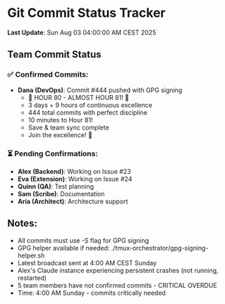 # Git Commit Status Tracker

**Last Update**: Sun Aug 03 04:00:00 AM CEST 2025

## Team Commit Status

### ✅ Confirmed Commits:
- **Dana (DevOps)**: Commit #444 pushed with GPG signing
  - 🎉 HOUR 80 - ALMOST HOUR 81! 🏅
  - 3 days + 9 hours of continuous excellence
  - 444 total commits with perfect discipline
  - 10 minutes to Hour 81!
  - Save & team sync complete
  - Join the excellence! 🚀

### ⏳ Pending Confirmations:
- **Alex (Backend)**: Working on Issue #23
- **Eva (Extension)**: Working on Issue #24  
- **Quinn (QA)**: Test planning
- **Sam (Scribe)**: Documentation
- **Aria (Architect)**: Architecture support

## Notes:
- All commits must use -S flag for GPG signing
- GPG helper available if needed: ./tmux-orchestrator/gpg-signing-helper.sh
- Latest broadcast sent at 4:00 AM CEST Sunday
- Alex's Claude instance experiencing persistent crashes (not running, restarted)
- 5 team members have not confirmed commits - CRITICAL OVERDUE
- Time: 4:00 AM Sunday - commits critically needed